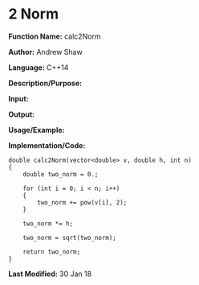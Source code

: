 # 2 Norm

**Function Name:** calc2Norm

**Author:** Andrew Shaw

**Language:** C++14

**Description/Purpose:**

**Input:**

**Output:**

**Usage/Example:**

**Implementation/Code:**
~~~~
double calc2Norm(vector<double> v, double h, int n)
{
	double two_norm = 0.;

	for (int i = 0; i < n; i++)
	{
		two_norm += pow(v[i], 2);
	}

	two_norm *= h;

	two_norm = sqrt(two_norm);

	return two_norm;
}
~~~~
**Last Modified:** 30 Jan 18
